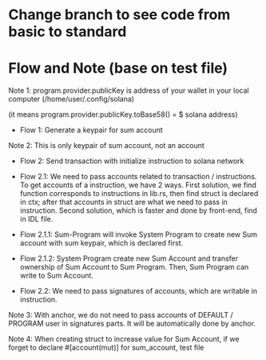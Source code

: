 # Change branch to see code from basic to standard

# Flow and Note (base on test file)

Note 1: program.provider.publicKey is address of your wallet in your local computer (/home/user/.config/solana)

(it means program.provider.publicKey.toBase58() = $ solana address)

- Flow 1: Generate a keypair for sum account

Note 2: This is only keypair of sum account, not an account

- Flow 2: Send transaction with initialize instruction to solana network

- Flow 2.1: We need to pass accounts related to transaction / instructions. To get accounts of a instruction, we have 2 ways. First solution, we find function corresponds to instructions in lib.rs, then find struct is declared in ctx; after that accounts in struct are what we need to pass in instruction. Second solution, which is faster and done by front-end, find in IDL file.

- Flow 2.1.1: Sum-Program will invoke System Program to create new Sum account with sum keypair, which is declared first.

- Flow 2.1.2: System Program create new Sum Account and transfer ownership of Sum Account to Sum Program. Then, Sum Program can write to Sum Account.

- Flow 2.2: We need to pass signatures of accounts, which are writable in instruction.

Note 3: With anchor, we do not need to pass accounts of DEFAULT / PROGRAM user in signatures parts. It will be automatically done by anchor. 

Note 4: When creating struct to increase value for Sum Account, if we forget to declare #[account(mut)] for sum_account, test file 